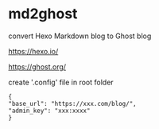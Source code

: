 # md2ghost

convert Hexo Markdown blog to Ghost blog

https://hexo.io/

https://ghost.org/

create '.config' file in root folder
```
{
"base_url": "https://xxx.com/blog/",
"admin_key": "xxx:xxxx"
}
```
